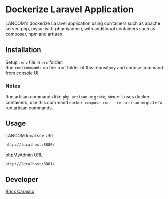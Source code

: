 # Dockerize Laravel Application

LANCOM's dockerize Laravel application using containers such as apache server, php, mysql with phpmyadmin, with additional containers such as composer, npm and artisan.

## Installation

Setup `.env` file in `src` folder. <br />
Run `run/commands` on the root folder of this repository and choose command from console UI.

### Notes

Run artisan commands like `php artisan migrate`, since it uses docker containers, use this command `docker-compose run --rm artisan migrate` to run artisan commands. 

## Usage

LANCOM local site URL
```bash
http://localhost:8880/ 
```

phpMyAdmin URL
```bash
http://localhost:8881/ 
```

## Developer

[Bricx Carasco](https://github.com/bricxcarasco)
